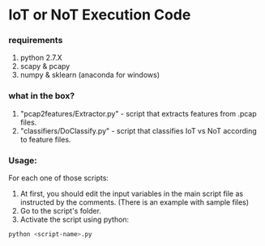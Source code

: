# IoT or NoT Execution Code
### requirements
1. python 2.7.X
2. scapy & pcapy
3. numpy & sklearn (anaconda for windows)
### what in the box?
1. "pcap2features/Extractor.py" - script that extracts features from .pcap files.
2. "classifiers/DoClassify.py" - script that classifies IoT vs NoT according to feature files.
### Usage:
For each one of those scripts:
1. At first, you should edit the input variables in the main script file as instructed by the comments. (There is an example with sample files)
2. Go to the script's folder. 
3. Activate the script using python:
```bash
python <script-name>.py
```
